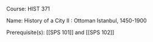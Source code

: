 




Course: HIST 371

Name: History of a City II : Ottoman Istanbul, 1450-1900

Prerequisite(s): [[SPS 101]] and [[SPS 102]]